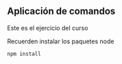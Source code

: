 ## Aplicación de comandos

Este es el ejercicio del curso

Recuerden instalar los paquetes node

```
npm install
```